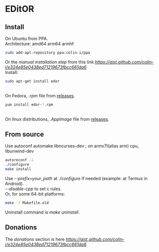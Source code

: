 # EDitOR

## Install
On Ubuntu from PPA.\
Architecture: amd64 arm64 armhf
```sh
sudo add-apt-repository ppa:colin-i/ppa
```
Or the *manual installation step* from this link *https://gist.github.com/colin-i/e324e85e0438ed71219673fbcc661da6* \
Install:
```sh
sudo apt-get install edor
```
\
On Fedora, <i>.rpm</i> file from [releases](https://github.com/colin-i/edor/releases).
```sh
yum install edor-*.rpm
```
\
On linux distributions, <i>.AppImage</i> file from [releases](https://github.com/colin-i/edor/releases).

## From source
Use autoconf automake libncurses-dev ; on armv7l(alias arm) cpu, libunwind-dev
```sh
autoreconf -i
./configure
make install
```
Use *\-\-prefix=your_path* at *./configure* if needed (example: at Termux in Android).\
*\-\-disable\-cpp* to set c rules.\
Or, for some 64-bit platforms:
```sh
make -f Makefile.old
```
Uninstall command is *make uninstall*.

## Donations
The *donations* section is here
*https://gist.github.com/colin-i/e324e85e0438ed71219673fbcc661da6*
